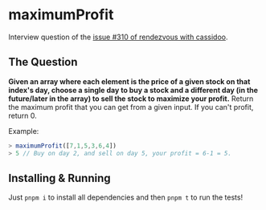 # maximumProfit

Interview question of the [issue #310 of rendezvous with cassidoo](https://buttondown.email/cassidoo/archive/the-thermometer-of-success-is-merely-the-jealousy/).

## The Question

**Given an array where each element is the price of a given stock on that index's day, choose a single day to buy a stock and a different day (in the future/later in the array) to sell the stock to maximize your profit.** Return the maximum profit that you can get from a given input. If you can't profit, return 0.

Example:

```js
> maximumProfit([7,1,5,3,6,4])
> 5 // Buy on day 2, and sell on day 5, your profit = 6-1 = 5.
```

## Installing & Running

Just `pnpm i` to install all dependencies and then `pnpm t` to run the tests!
